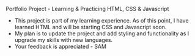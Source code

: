 Portfolio Project - Learning & Practicing HTML, CSS & Javascript
 - This project is part of my learning experience. As of this point, I have learned HTML and will be starting CSS and Javascript soon.
 - My plan is to update the project and add styling and functionality as I upgrade my skills with new languages.
 - Your feedback is appreciated  - SAM
